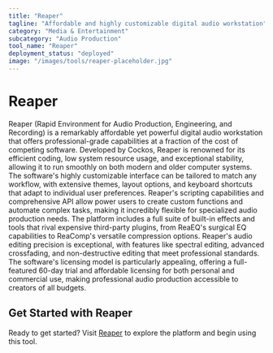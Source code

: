 ```yaml
---
title: "Reaper"
tagline: "Affordable and highly customizable digital audio workstation"
category: "Media & Entertainment"
subcategory: "Audio Production"
tool_name: "Reaper"
deployment_status: "deployed"
image: "/images/tools/reaper-placeholder.jpg"
---
```


# Reaper

Reaper (Rapid Environment for Audio Production, Engineering, and Recording) is a remarkably affordable yet powerful digital audio workstation that offers professional-grade capabilities at a fraction of the cost of competing software. Developed by Cockos, Reaper is renowned for its efficient coding, low system resource usage, and exceptional stability, allowing it to run smoothly on both modern and older computer systems. The software's highly customizable interface can be tailored to match any workflow, with extensive themes, layout options, and keyboard shortcuts that adapt to individual user preferences. Reaper's scripting capabilities and comprehensive API allow power users to create custom functions and automate complex tasks, making it incredibly flexible for specialized audio production needs. The platform includes a full suite of built-in effects and tools that rival expensive third-party plugins, from ReaEQ's surgical EQ capabilities to ReaComp's versatile compression options. Reaper's audio editing precision is exceptional, with features like spectral editing, advanced crossfading, and non-destructive editing that meet professional standards. The software's licensing model is particularly appealing, offering a full-featured 60-day trial and affordable licensing for both personal and commercial use, making professional audio production accessible to creators of all budgets.

## Get Started with Reaper

Ready to get started? Visit [Reaper](https://www.reaper.fm) to explore the platform and begin using this tool.
